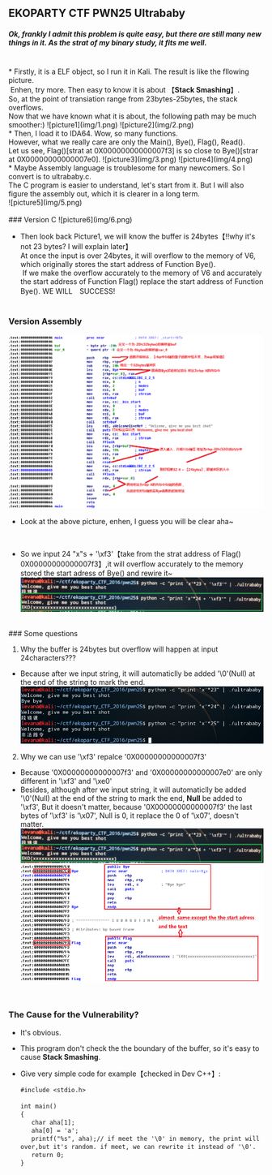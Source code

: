 ## EKOPARTY CTF  PWN25 Ultrababy

##### Ok, frankly I admit this problem is quite easy, but there are still many new things in it. As the strat of my binary study, it fits me well.
<br>
* Firstly, it is a ELF object, so I run it in Kali. The result is like the fllowing picture.</br>
  Enhen, try more. Then easy to know it is about 【<strong>Stack Smashing</strong>】.<br>
  So, at the point of transiation range from 23bytes-25bytes, the stack overflows.<br> 
  Now that we have known what it is about, the following path may be much smoother:)
   ![picture1](img/1.png)
   ![picture2](img/2.png)
  <br>
*  Then, I load it to IDA64. Wow, so many functions. <br>
   However, what we really care are only the Main(), Bye(), Flag(), Read().<br>
   Let us see, Flag()[strat at 0X00000000000007f3] is so close to Bye()[strar at 0X00000000000007e0].
   ![picture3](img/3.png)
   ![picture4](img/4.png)
   <br>
*  Maybe Assembly language is troublesome for many newcomers. So I convert is to ultrababy.c.<br>
   The C program is easier to understand, let's start from it. But I will also figure the assembly out, which it is clearer in a long term.<br>
   ![picture5](img/5.png)
   <br>
   <br>
### Version C
   ![picture6](img/6.png)

* Then look back Picture1, we will know the buffer is 24bytes【!!why it's not 23 bytes? I will explain later】<br>
  At once the input is over 24bytes, it will overflow to the memory of V6, which originally stores the start address of Function Bye().<br>
  If we make the overflow accurately to the memory of V6 and accurately the start address of Function Flag() replace the start address of Function Bye(). WE WILL　SUCCESS!
  <br>
  <br>
### Version Assembly
  ![picture7](img/7.png)

* Look at the above picture, enhen, I guess you will be clear aha~<br>


<br>

* So we input 24 "x"s + '\xf3'【take from the strat address of Flag() 0X00000000000007f3】,it will overflow accurately to the memory stored the start adress of Bye() and rewire it~
   ![picture8](img/8.png)

<br>
### Some questions

1. Why the buffer is 24bytes but overflow will happen at input 24characters???
 * Because after we input string, it will automaticlly be added '\0'(Null) at the end of the string to mark the end.
 ![picture9](img/9.png)
 
2. Why we can use '\xf3' repalce '0X00000000000007f3'
 * Because '0X00000000000007f3' and '0X00000000000007e0' are only different in '\xf3' and '\xe0'
 * Besides, although after we input string, it will automaticlly be added '\0'(Null) at the end of the string to mark the end, <strong>Null</strong> be added to '\xf3', But it doesn't matter, because '0X00000000000007f3' the last bytes of '\xf3' is '\x07', Null is 0, it replace the 0 of '\x07', doesn't matter.
 ![picture10](img/10.png)
 ![picture11](img/11.png)
<br>

### The Cause for the Vulnerability?

* It's obvious.
* This program don't check the the boundary of the buffer, so it's easy to cause <strong>Stack Smashing</strong>.
* Give very simple code for example【checked in Dev C++】:
  
  ```
  #include <stdio.h>
  
  int main()
  {
     char aha[1];
     aha[0] = 'a';
     printf("%s", aha);// if meet the '\0' in memory, the print will over,but it's random. if meet, we can rewrite it instead of '\0'.
     return 0;
  }
  
  

